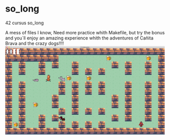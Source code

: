 # so_long
42 cursus so_long

A mess of files I know, Need more practice whith Makefile, but try the bonus and you´ll enjoy an amazing experience whith the adventures of Cañita Brava and the crazy dogs!!!!
![Game risitas](https://raw.githubusercontent.com/jgoikoet/so_long/master/game.png)
